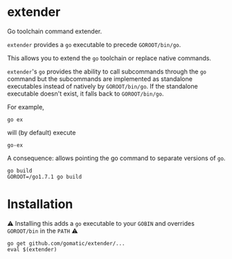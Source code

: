# extender

Go toolchain command extender. 

`extender` provides a `go` executable to precede `GOROOT/bin/go`.

This allows you to extend the `go` toolchain or replace native commands. 

`extender`'s `go` provides the ability to call subcommands through the `go`
command but the subcommands are implemented as standalone executables instead of
natively by `GOROOT/bin/go`. If the standalone executable doesn't exist, it
falls back to `GOROOT/bin/go`.

For example,

    go ex

will (by default) execute

    go-ex


A consequence: allows pointing the go command to separate versions of `go`.

    go build
    GOROOT=/go1.7.1 go build

# Installation

:warning: Installing this adds a `go` executable to your `GOBIN`
 and overrides `GOROOT/bin` in the `PATH` :warning:  

    go get github.com/gomatic/extender/...
    eval $(extender)

